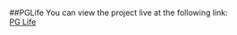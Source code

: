 ##PGLife
You can view the project live at the following link:  
[PG Life ](https://alkagupta680.github.io/PGLife/)
